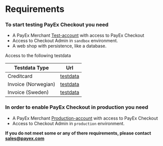 # Requirements

### To start testing PayEx Checkout you need

 * A PayEx Merchant [Test-account](http://test-secure.payex.com/admin) with access to PayEx Checkout
 * Access to Checkout Admin in `sandbox` environment.
 * A web shop with persistence, like a database.

Access to the following testdata

Testdata Type|Url
----|---
Creditcard|[testdata](http://www.payexpim.com/test-data/test-purchase-data/)
Invoice (Norwegian)| [testdata](http://www.payexpim.com/test-data/test-data-for-payex-faktura-no/)
Invoice (Sweden)| [testdata](http://www.payexpim.com/test-data/payex-invoice-2-0-test-data/)

### In order to enable PayEx Checkout in production you need

  * A PayEx Merchant [Production-account](https://secure.payex.com/admin) with access to PayEx Checkout
  * Access to Checkout Admin in `production` environment.

__If you do not meet some or any of there requirements, please contact <sales@payex.com>__

